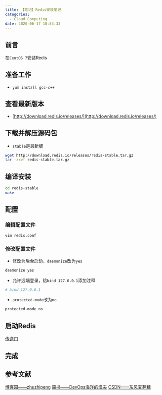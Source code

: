 ```yaml
---
title: 【笔记】Redis安装笔记
categories:
  - Cloud Computing
date: 2020-06-17 10:53:33
---
```


## 前言

在`CentOS 7`安装Redis

<!-- more -->

## 准备工作

- `yum install gcc-c++`

## 查看最新版本

- [http://download.redis.io/releases/](http://download.redis.io/releases/)

## 下载并解压源码包

- `stable`是最新版

``` sh
wget http://download.redis.io/releases/redis-stable.tar.gz
tar -zxvf redis-stable.tar.gz
```

## 编译安装

``` sh
cd redis-stable
make
```

## 配置

### 编辑配置文件

``` sh
vim redis.conf
```

### 修改配置文件

- 修改为后台启动，`daemonize`改为`yes`

``` sh
daemonize yes
```

- 允许远端登录，给`bind 127.0.0.1`添加注释

``` sh
# bind 127.0.0.1
```

- `protected-mode`改为`no`

``` sh
protected-mode no
```

## 启动Redis

[传送门](/2019/12/05/redis启动关闭服务/)

## 完成

## 参考文献

[博客园——zhuzhipeng](https://www.cnblogs.com/mracale/p/11328327.html)
[简书——DevOps海洋的渔夫](https://www.jianshu.com/p/79737bc39396)
[CSDN——东风麦芽糖](https://blog.csdn.net/qq_33417321/article/details/88924934)

